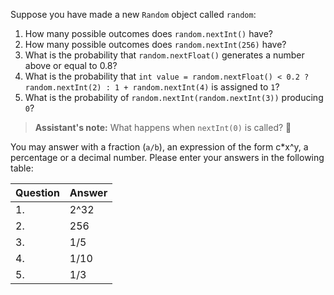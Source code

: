 Suppose you have made a new `Random` object called `random`:

1. How many possible outcomes does `random.nextInt()` have?      
2. How many possible outcomes does `random.nextInt(256)` have?
3. What is the probability that `random.nextFloat()` generates a number above or equal to 0.8?
4. What is the probability that `int value = random.nextFloat() < 0.2 ? random.nextInt(2) : 1 + random.nextInt(4)` is assigned to `1`?
5. What is the probability of `random.nextInt(random.nextInt(3))` producing `0`?

> **Assistant's note:** What happens when `nextInt(0)` is called? 🤔

You may answer with a fraction (`a/b`), an expression of the form c*x^y, a percentage or a decimal number. 
Please enter your answers in the following table:


| Question | Answer |
| -------- | ------ |
|    1.    |  2^32  |
|    2.    |  256   |
|    3.    |  1/5   |
|    4.    |  1/10  |
|    5.    |  1/3   |